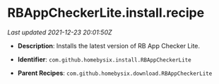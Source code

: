 # RBAppCheckerLite.install.recipe

_Last updated 2021-12-23 20:01:50Z_

- **Description**: Installs the latest version of RB App Checker Lite.

- **Identifier**: `com.github.homebysix.install.RBAppCheckerLite`

- **Parent Recipes**: `com.github.homebysix.download.RBAppCheckerLite`
